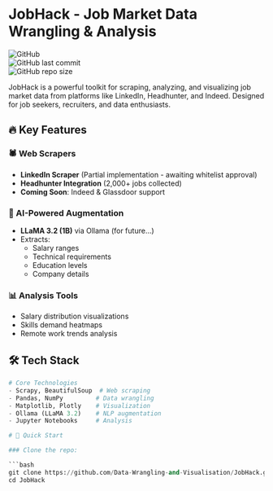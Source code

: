 # JobHack - Job Market Data Wrangling & Analysis

![GitHub](https://img.shields.io/github/license/Data-Wrangling-and-Visualisation/JobHack)  
![GitHub last commit](https://img.shields.io/github/last-commit/Data-Wrangling-and-Visualisation/JobHack)  
![GitHub repo size](https://img.shields.io/github/repo-size/Data-Wrangling-and-Visualisation/JobHack)

JobHack is a powerful toolkit for scraping, analyzing, and visualizing job market data from platforms like LinkedIn, Headhunter, and Indeed. Designed for job seekers, recruiters, and data enthusiasts.

## 🔥 Key Features

### 🕷️ Web Scrapers
- **LinkedIn Scraper** (Partial implementation - awaiting whitelist approval)
- **Headhunter Integration** (2,000+ jobs collected)
- **Coming Soon**: Indeed & Glassdoor support

### 🧠 AI-Powered Augmentation
- **LLaMA 3.2 (1B)** via Ollama (for future...)
- Extracts:
  - Salary ranges
  - Technical requirements
  - Education levels
  - Company details

### 📊 Analysis Tools
- Salary distribution visualizations
- Skills demand heatmaps
- Remote work trends analysis

## 🛠️ Tech Stack

```python
# Core Technologies
- Scrapy, BeautifulSoup  # Web scraping
- Pandas, NumPy         # Data wrangling
- Matplotlib, Plotly    # Visualization
- Ollama (LLaMA 3.2)    # NLP augmentation
- Jupyter Notebooks     # Analysis

# 🚀 Quick Start

### Clone the repo:

```bash
git clone https://github.com/Data-Wrangling-and-Visualisation/JobHack.git
cd JobHack

